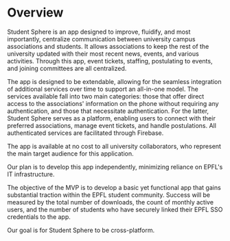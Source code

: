 # Overview

Student Sphere is an app designed to improve, fluidify, and most importantly, centralize communication between university campus associations and students. It allows associations to keep the rest of the university updated with their most recent news, events, and various activities. Through this app, event tickets, staffing, postulating to events, and joining committees are all centralized.

The app is designed to be extendable, allowing for the seamless integration of additional services over time to support an all-in-one model. The services available fall into two main categories: those that offer direct access to the associations' information on the phone without requiring any authentication, and those that necessitate authentication. For the latter, Student Sphere serves as a platform, enabling users to connect with their preferred associations, manage event tickets, and handle postulations. All authenticated services are facilitated through Firebase.

The app is available at no cost to all university collaborators, who represent the main target audience for this application.

Our plan is to develop this app independently, minimizing reliance on EPFL's IT infrastructure.

The objective of the MVP is to develop a basic yet functional app that gains substantial traction within the EPFL student community. Success will be measured by the total number of downloads, the count of monthly active users, and the number of students who have securely linked their EPFL SSO credentials to the app.

Our goal is for Student Sphere to be cross-platform.
